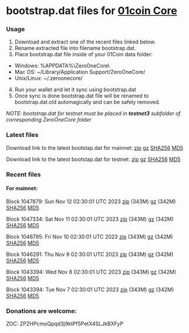 # bootstrap.dat files for [01coin Core](https://01coin.io)

### Usage

1. Download and extract one of the recent files linked below.
2. Rename extracted file into filename bootstrap.dat.
3. Place bootstrap.dat file inside of your 01Coin data folder:
 - Windows: %APPDATA%\ZeroOneCore\
 - Mac OS: ~/Library/Application Support/ZeroOneCore/
 - Unix/Linux: ~/.zeroonecore/
4. Run your wallet and let it sync using bootstrap.dat
5. Once sync is done bootstrap.dat file will be renamed to bootstrap.dat.old automagically and can be safely removed.

_NOTE: bootstrap.dat for testnet must be placed in **testnet3** subfolder of corresponding ZeroOneCore folder_

### Latest files
Download link to the latest bootstap.dat for mainnet: [zip](https://files.01coin.io/mainnet/bootstrap.dat.zip) [gz](https://files.01coin.io/mainnet/bootstrap.dat.tar.gz) [SHA256](https://files.01coin.io/mainnet/sha256.txt) [MD5](https://files.01coin.io/mainnet/md5.txt)

Download link to the latest bootstap.dat for testnet: [zip](https://files.01coin.io/testnet/bootstrap.dat.zip) [gz](https://files.01coin.io/testnet/bootstrap.dat.tar.gz) [SHA256](https://files.01coin.io/testnet/sha256.txt) [MD5](https://files.01coin.io/testnet/md5.txt)

### Recent files

#### For mainnet:

Block 1047879: Sun Nov 12 02:30:01 UTC 2023 [zip](https://files.01coin.io/mainnet/2023-11-12/bootstrap.dat.zip) (343M) [gz](https://files.01coin.io/mainnet/2023-11-12/bootstrap.dat.tar.gz) (342M) [SHA256](https://files.01coin.io/mainnet/2023-11-12/sha256.txt) [MD5](https://files.01coin.io/mainnet/2023-11-12/md5.txt)

Block 1047334: Sat Nov 11 02:30:01 UTC 2023 [zip](https://files.01coin.io/mainnet/2023-11-11/bootstrap.dat.zip) (343M) [gz](https://files.01coin.io/mainnet/2023-11-11/bootstrap.dat.tar.gz) (342M) [SHA256](https://files.01coin.io/mainnet/2023-11-11/sha256.txt) [MD5](https://files.01coin.io/mainnet/2023-11-11/md5.txt)

Block 1046795: Fri Nov 10 02:30:01 UTC 2023 [zip](https://files.01coin.io/mainnet/2023-11-10/bootstrap.dat.zip) (343M) [gz](https://files.01coin.io/mainnet/2023-11-10/bootstrap.dat.tar.gz) (342M) [SHA256](https://files.01coin.io/mainnet/2023-11-10/sha256.txt) [MD5](https://files.01coin.io/mainnet/2023-11-10/md5.txt)

Block 1046291: Thu Nov  9 02:30:01 UTC 2023 [zip](https://files.01coin.io/mainnet/2023-11-09/bootstrap.dat.zip) (343M) [gz](https://files.01coin.io/mainnet/2023-11-09/bootstrap.dat.tar.gz) (342M) [SHA256](https://files.01coin.io/mainnet/2023-11-09/sha256.txt) [MD5](https://files.01coin.io/mainnet/2023-11-09/md5.txt)

Block 1043394: Wed Nov  8 02:30:01 UTC 2023 [zip](https://files.01coin.io/mainnet/2023-11-08/bootstrap.dat.zip) (343M) [gz](https://files.01coin.io/mainnet/2023-11-08/bootstrap.dat.tar.gz) (342M) [SHA256](https://files.01coin.io/mainnet/2023-11-08/sha256.txt) [MD5](https://files.01coin.io/mainnet/2023-11-08/md5.txt)

Block 1043394: Tue Nov  7 02:30:01 UTC 2023 [zip](https://files.01coin.io/mainnet/2023-11-07/bootstrap.dat.zip) (343M) [gz](https://files.01coin.io/mainnet/2023-11-07/bootstrap.dat.tar.gz) (342M) [SHA256](https://files.01coin.io/mainnet/2023-11-07/sha256.txt) [MD5](https://files.01coin.io/mainnet/2023-11-07/md5.txt)


### Donations are welcome:

ZOC: ZPZHPcmoQpqd3j9ktPf5PetX4SLJkBXFyP
